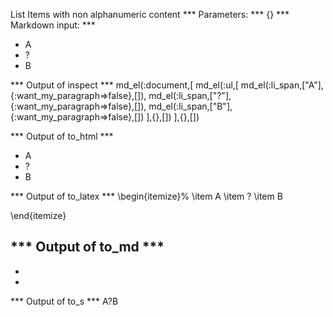 List Items with non alphanumeric content
*** Parameters: ***
{}
*** Markdown input: ***
* A
* ?
* B

*** Output of inspect ***
md_el(:document,[
  md_el(:ul,[
    md_el(:li_span,["A"],{:want_my_paragraph=>false},[]),
    md_el(:li_span,["?"],{:want_my_paragraph=>false},[]),
    md_el(:li_span,["B"],{:want_my_paragraph=>false},[])
  ],{},[])
],{},[])

*** Output of to_html ***
<ul>
<li>A</li>

<li>?</li>

<li>B</li>
</ul>

*** Output of to_latex ***
\begin{itemize}%
\item A
\item ?
\item B

\end{itemize}

*** Output of to_md ***
-
-
-

*** Output of to_s ***
A?B

